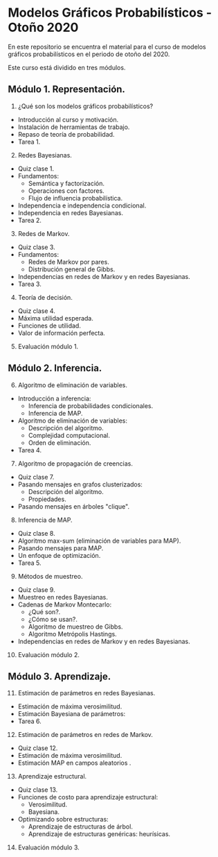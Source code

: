 # Modelos Gráficos Probabilísticos - Otoño 2020

En este repositorio se encuentra el material para el curso de modelos gráficos probabilísticos en el periodo de otoño del 2020.

Este curso está dividido en tres módulos.

## Módulo 1. Representación.
1. ¿Qué son los modelos gráficos probabilísticos?
  - Introducción al curso y motivación.
  - Instalación de herramientas de trabajo.
  - Repaso de teoría de probabilidad.
  - Tarea 1.
  
2. Redes Bayesianas.
  - Quiz clase 1.
  - Fundamentos:
      - Semántica y factorización.
      - Operaciones con factores.
      - Flujo de influencia probabilística.
  - Independencia e independencia condicional.
  - Independencia en redes Bayesianas.
  - Tarea 2.
   
3. Redes de Markov.
  - Quiz clase 3.
  - Fundamentos:
      - Redes de Markov por pares.
      - Distribución general de Gibbs.
  - Independencias en redes de Markov y en redes Bayesianas.
  - Tarea 3. 

4. Teoría de decisión.
  - Quiz clase 4.
  - Máxima utilidad esperada.
  - Funciones de utilidad.
  - Valor de información perfecta.
  
5. Evaluación módulo 1.

## Módulo 2. Inferencia.
6. Algoritmo de eliminación de variables.
  - Introducción a inferencia:
      - Inferencia de probabilidades condicionales.
      - Inferencia de MAP.
  - Algoritmo de eliminación de variables:
      - Descripción del algoritmo.
      - Complejidad computacional.
      - Orden de eliminación.
  - Tarea 4.
  
7. Algoritmo de propagación de creencias.
  - Quiz clase 7.
  - Pasando mensajes en grafos clusterizados:
      - Descripción del algoritmo.
      - Propiedades.
  - Pasando mensajes en árboles "clique".
  
8. Inferencia de MAP.
  - Quiz clase 8.
  - Algoritmo max-sum (eliminación de variables para MAP).
  - Pasando mensajes para MAP.
  - Un enfoque de optimización.
  - Tarea 5.
   
9. Métodos de muestreo.
  - Quiz clase 9.
  - Muestreo en redes Bayesianas.
  - Cadenas de Markov Montecarlo:
      - ¿Qué son?.
      - ¿Cómo se usan?.
      - Algoritmo de muestreo de Gibbs.
      - Algoritmo Metrópolis Hastings.
  - Independencias en redes de Markov y en redes Bayesianas.

10. Evaluación módulo 2.

## Módulo 3. Aprendizaje.
11. Estimación de parámetros en redes Bayesianas.
  - Estimación de máxima verosimilitud.
  - Estimación Bayesiana de parámetros:
  - Tarea 6.
  
12. Estimación de parámetros en redes de Markov.
  - Quiz clase 12.
  - Estimación de máxima verosimilitud.
  - Estimación MAP en campos aleatorios .
  
13. Aprendizaje estructural.
  - Quiz clase 13.
  - Funciones de costo para aprendizaje estructural:
      - Verosimilitud.
      - Bayesiana.
  - Optimizando sobre estructuras:
      - Aprendizaje de estructuras de árbol.
      - Aprendizaje de estructuras genéricas: heurísicas.

14. Evaluación módulo 3.
